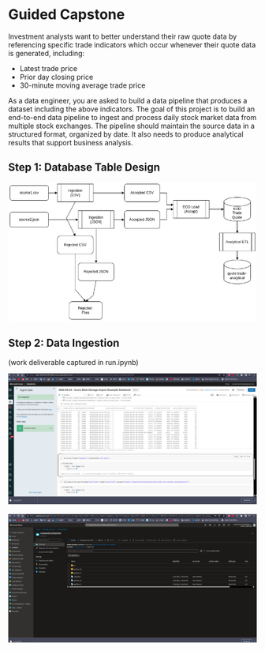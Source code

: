 # Guided Capstone

Investment analysts want to better understand their raw quote data by referencing specific trade indicators which occur whenever their quote data is generated, including:
- Latest trade price
- Prior day closing price
- 30-minute moving average trade price

As a data engineer, you are asked to build a data pipeline that produces a dataset including the above indicators. The goal of this project is to build an end-to-end data pipeline to ingest and process daily stock market data from multiple stock exchanges. The pipeline should maintain the source data in a structured format, organized by date. It also needs to produce analytical results that support business analysis.

## Step 1: Database Table Design

![alt text](https://github.com/conner-mcnicholas/TradingDB/blob/main/arch_diagram.png?raw=true)

## Step 2: Data Ingestion

(work deliverable captured in run.ipynb)

![alt text](https://github.com/conner-mcnicholas/TradingDB/blob/main/imgs/databricks_notebook.png?raw=true)
&nbsp;
![alt text](https://github.com/conner-mcnicholas/TradingDB/blob/main/imgs/finalsuccess.png?raw=true)
